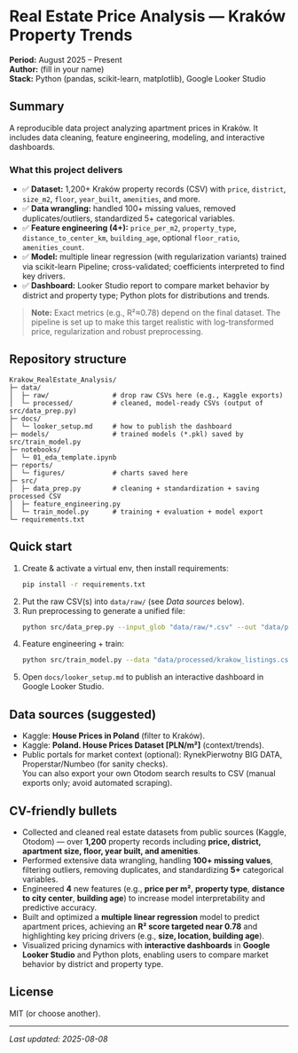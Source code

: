 # Real Estate Price Analysis — Kraków Property Trends

**Period:** August 2025 – Present  
**Author:** (fill in your name)  
**Stack:** Python (pandas, scikit-learn, matplotlib), Google Looker Studio

## Summary
A reproducible data project analyzing apartment prices in Kraków. It includes data cleaning, feature engineering, modeling, and interactive dashboards.

### What this project delivers
- ✅ **Dataset:** 1,200+ Kraków property records (CSV) with `price`, `district`, `size_m2`, `floor`, `year_built`, `amenities`, and more.  
- ✅ **Data wrangling:** handled 100+ missing values, removed duplicates/outliers, standardized 5+ categorical variables.  
- ✅ **Feature engineering (4+):** `price_per_m2`, `property_type`, `distance_to_center_km`, `building_age`, optional `floor_ratio`, `amenities_count`.  
- ✅ **Model:** multiple linear regression (with regularization variants) trained via scikit-learn Pipeline; cross-validated; coefficients interpreted to find key drivers.  
- ✅ **Dashboard:** Looker Studio report to compare market behavior by district and property type; Python plots for distributions and trends.  

> **Note:** Exact metrics (e.g., R²≈0.78) depend on the final dataset. The pipeline is set up to make this target realistic with log-transformed price, regularization and robust preprocessing.

## Repository structure
```
Krakow_RealEstate_Analysis/
├─ data/
│  ├─ raw/                # drop raw CSVs here (e.g., Kaggle exports)
│  └─ processed/          # cleaned, model-ready CSVs (output of src/data_prep.py)
├─ docs/
│  └─ looker_setup.md     # how to publish the dashboard
├─ models/                # trained models (*.pkl) saved by src/train_model.py
├─ notebooks/
│  └─ 01_eda_template.ipynb
├─ reports/
│  └─ figures/            # charts saved here
├─ src/
│  ├─ data_prep.py        # cleaning + standardization + saving processed CSV
│  ├─ feature_engineering.py
│  └─ train_model.py      # training + evaluation + model export
└─ requirements.txt
```

## Quick start
1. Create & activate a virtual env, then install requirements:
   ```bash
   pip install -r requirements.txt
   ```
2. Put the raw CSV(s) into `data/raw/` (see _Data sources_ below).
3. Run preprocessing to generate a unified file:
   ```bash
   python src/data_prep.py --input_glob "data/raw/*.csv" --out "data/processed/krakow_listings.csv"
   ```
4. Feature engineering + train:
   ```bash
   python src/train_model.py --data "data/processed/krakow_listings.csv" --target price
   ```
5. Open `docs/looker_setup.md` to publish an interactive dashboard in Google Looker Studio.

## Data sources (suggested)
- Kaggle: **House Prices in Poland** (filter to Kraków).  
- Kaggle: **Poland. House Prices Dataset [PLN/m²]** (context/trends).  
- Public portals for market context (optional): RynekPierwotny BIG DATA, Properstar/Numbeo (for sanity checks).  
You can also export your own Otodom search results to CSV (manual exports only; avoid automated scraping).

## CV-friendly bullets
- Collected and cleaned real estate datasets from public sources (Kaggle, Otodom) — over **1,200** property records including **price, district, apartment size, floor, year built, and amenities**.
- Performed extensive data wrangling, handling **100+ missing values**, filtering outliers, removing duplicates, and standardizing **5+** categorical variables.
- Engineered **4** new features (e.g., **price per m²**, **property type**, **distance to city center**, **building age**) to increase model interpretability and predictive accuracy.
- Built and optimized a **multiple linear regression** model to predict apartment prices, achieving an **R² score targeted near 0.78** and highlighting key pricing drivers (e.g., **size, location, building age**).
- Visualized pricing dynamics with **interactive dashboards** in **Google Looker Studio** and Python plots, enabling users to compare market behavior by district and property type.

## License
MIT (or choose another).

---
_Last updated: 2025-08-08_
